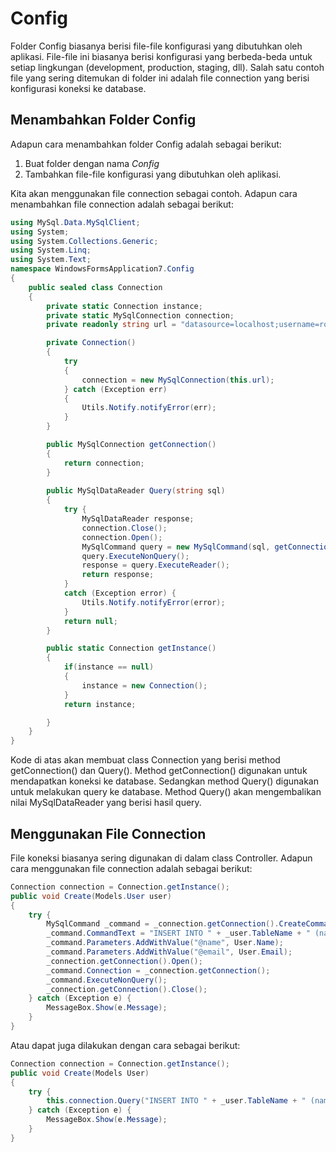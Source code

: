 # Config
Folder Config biasanya berisi file-file konfigurasi yang dibutuhkan oleh aplikasi. File-file ini biasanya berisi konfigurasi yang berbeda-beda untuk setiap lingkungan (development, production, staging, dll). Salah satu contoh file yang sering ditemukan di folder ini adalah file connection yang berisi konfigurasi koneksi ke database.

## Menambahkan Folder Config
Adapun cara menambahkan folder Config adalah sebagai berikut:
1. Buat folder dengan nama *Config*
2. Tambahkan file-file konfigurasi yang dibutuhkan oleh aplikasi.

Kita akan menggunakan file connection sebagai contoh. Adapun cara menambahkan file connection adalah sebagai berikut:
```csharp
using MySql.Data.MySqlClient;
using System;
using System.Collections.Generic;
using System.Linq;
using System.Text;
namespace WindowsFormsApplication7.Config
{
    public sealed class Connection
    {
        private static Connection instance;
        private static MySqlConnection connection;
        private readonly string url = "datasource=localhost;username=root;password=;database=pharmacy;Convert Zero Datetime=True";

        private Connection()
        {
            try
            {
                connection = new MySqlConnection(this.url);
            } catch (Exception err)
            {
                Utils.Notify.notifyError(err);
            }
        }

        public MySqlConnection getConnection()
        {
            return connection;
        }
        
        public MySqlDataReader Query(string sql)
        {
            try {
                MySqlDataReader response;
                connection.Close();
                connection.Open();
                MySqlCommand query = new MySqlCommand(sql, getConnection());
                query.ExecuteNonQuery();
                response = query.ExecuteReader();
                return response;
            } 
            catch (Exception error) {
                Utils.Notify.notifyError(error);
            }
            return null;
        }

        public static Connection getInstance()
        {
            if(instance == null)
            {
                instance = new Connection();
            }
            return instance;

        }
    }
}
```

Kode di atas akan membuat class Connection yang berisi method getConnection() dan Query(). Method getConnection() digunakan untuk mendapatkan koneksi ke database. Sedangkan method Query() digunakan untuk melakukan query ke database. Method Query() akan mengembalikan nilai MySqlDataReader yang berisi hasil query.

## Menggunakan File Connection
File koneksi biasanya sering digunakan di dalam class Controller. Adapun cara menggunakan file connection adalah sebagai berikut:
```csharp
Connection connection = Connection.getInstance();
public void Create(Models.User user) 
{
    try {
        MySqlCommand _command = _connection.getConnection().CreateCommand();
        _command.CommandText = "INSERT INTO " + _user.TableName + " (name, email) VALUES (@name, @email)";
        _command.Parameters.AddWithValue("@name", User.Name);
        _command.Parameters.AddWithValue("@email", User.Email);
        _connection.getConnection().Open();
        _command.Connection = _connection.getConnection();
        _command.ExecuteNonQuery();
        _connection.getConnection().Close();
    } catch (Exception e) {
        MessageBox.Show(e.Message);
    }
}
```

Atau dapat juga dilakukan dengan cara sebagai berikut:
```csharp
Connection connection = Connection.getInstance();
public void Create(Models User) 
{
    try {
        this.connection.Query("INSERT INTO " + _user.TableName + " (name, email) VALUES ('" + User.Name + "', '" + User.Email + "')");
    } catch (Exception e) {
        MessageBox.Show(e.Message);
    }
}
```